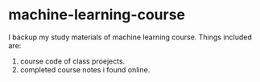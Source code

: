 # machine-learning-course
I backup my study materials of machine learning course. Things included are:

1. course code of class proejects.
2. completed course notes i found online.
